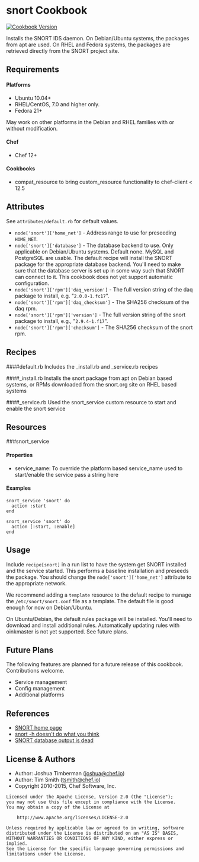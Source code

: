 snort Cookbook
==============

[![Cookbook Version](https://img.shields.io/cookbook/v/snort.svg)](https://supermarket.chef.io/cookbooks/snort)

Installs the SNORT IDS daemon. On Debian/Ubuntu systems, the packages
from apt are used. On RHEL and Fedora systems, the packages are
retrieved directly from the SNORT project site.

Requirements
------------
#### Platforms

* Ubuntu 10.04+
* RHEL/CentOS, 7.0 and higher only.
* Fedora 21+

May work on other platforms in the Debian and RHEL families with or
without modification.

#### Chef
* Chef 12+

#### Cookbooks
* compat_resource to bring custom_resource functionality to chef-client < 12.5

Attributes
----------

See `attributes/default.rb` for default values.

* `node['snort']['home_net']` - Address range to use for preseeding
  `HOME_NET`.
* `node['snort']['database']` - The database backend to use. Only
  applicable on Debian/Ubuntu systems. Default none. MySQL and
  PostgreSQL are usable. The default recipe will install the SNORT
  package for the appropriate database backend. You'll need to make
  sure that the database server is set up in some way such that SNORT
  can connect to it. This cookbook does not yet support automatic
  configuration.
* `node['snort']['rpm']['daq_version']` - The full version string of
  the daq package to install, e.g. "`2.0.0-1.fc17`".
* `node['snort']['rpm']['daq_checksum']` - The SHA256 checksum of the
  daq rpm.
* `node['snort']['rpm']['version']` - The full version string of the
  snort package to install, e.g., "`2.9.4-1.f17`".
* `node['snort']['rpm']['checksum']` - The SHA256 checksum of the
  snort rpm.


Recipes
-------

####default.rb
Includes the _install.rb and _service.rb recipes

####_install.rb
Installs the snort package from apt on Debian based systems, or RPMs downloaded from the snort.org site on RHEL based systems

####_service.rb
Used the snort_service custom resource to start and enable the snort service


Resources
---------

###snort_service

#### Properties
- service_name: To override the platform based service_name used to start/enable the service pass a string here

#### Examples
```
snort_service 'snort' do
  action :start
end
```

```
snort_service 'snort' do
  action [:start, :enable]
end
```

Usage
-----

Include `recipe[snort]` in a run list to have the system get SNORT
installed and the service started. This performs a baseline installation and preseeds the
package. You should change the `node['snort']['home_net']` attribute
to the appropriate network.

We recommend adding a `template` resource to the default recipe to
manage the `/etc/snort/snort.conf` file as a template. The default
file is good enough for now on Debian/Ubuntu.

On Ubuntu/Debian, the default rules package will be installed. You'll
need to download and install additional rules. Automatically updating
rules with oinkmaster is not yet supported. See future plans.

Future Plans
------------

The following features are planned for a future release of this
cookbook. Contributions welcome.
- Service management
- Config management
- Additional platforms

References
----------

* [SNORT home page](http://www.snort.org)
* [snort -h doesn't do what you think](http://blog.joelesler.net/2010/03/snort-h-doesnt-do-what-you-think-it-does.html)
* [SNORT database output is dead](http://blog.snort.org/2012/07/database-output-is-dead-rip.html)

License & Authors
-----------------


- Author: Joshua Timberman (<joshua@chef.io>)
- Author: Tim Smith (<tsmith@chef.io>)
- Copyright 2010-2015, Chef Software, Inc.

```
Licensed under the Apache License, Version 2.0 (the "License");
you may not use this file except in compliance with the License.
You may obtain a copy of the License at

    http://www.apache.org/licenses/LICENSE-2.0

Unless required by applicable law or agreed to in writing, software
distributed under the License is distributed on an "AS IS" BASIS,
WITHOUT WARRANTIES OR CONDITIONS OF ANY KIND, either express or implied.
See the License for the specific language governing permissions and
limitations under the License.
```
